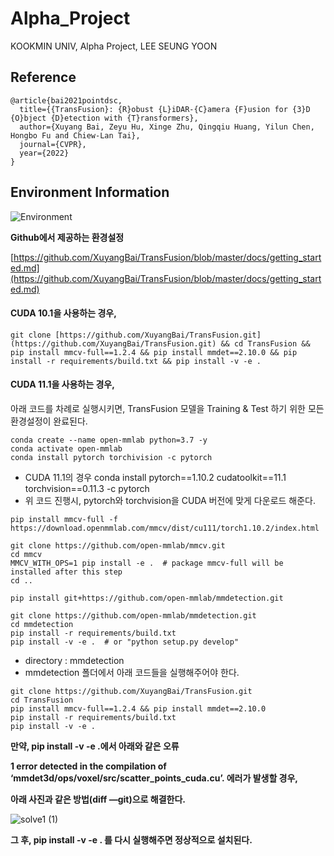 # Alpha_Project
KOOKMIN UNIV, Alpha Project, LEE SEUNG YOON

## Reference
```
@article{bai2021pointdsc,
  title={{TransFusion}: {R}obust {L}iDAR-{C}amera {F}usion for {3}D {O}bject {D}etection with {T}ransformers},
  author={Xuyang Bai, Zeyu Hu, Xinge Zhu, Qingqiu Huang, Yilun Chen, Hongbo Fu and Chiew-Lan Tai},
  journal={CVPR},
  year={2022}
}
```

## Environment Information 
![Environment](https://user-images.githubusercontent.com/69844293/174957423-b63d7352-98d3-44ca-b8a1-c91a7f92e31f.png)

**Github에서 제공하는 환경설정**

[https://github.com/XuyangBai/TransFusion/blob/master/docs/getting_started.md](https://github.com/XuyangBai/TransFusion/blob/master/docs/getting_started.md)


#### **CUDA 10.1을 사용하는 경우,**
```
git clone [https://github.com/XuyangBai/TransFusion.git](https://github.com/XuyangBai/TransFusion.git) && cd TransFusion && pip install mmcv-full==1.2.4 && pip install mmdet==2.10.0 && pip install -r requirements/build.txt && pip install -v -e .
```

#### **CUDA 11.1을 사용하는 경우,**
아래 코드를 차례로 실행시키면, TransFusion 모델을 Training & Test 하기 위한 모든 환경설정이 완료된다.

```
conda create --name open-mmlab python=3.7 -y
conda activate open-mmlab
conda install pytorch torchivision -c pytorch
```

- CUDA 11.1의 경우 conda install pytorch==1.10.2 cudatoolkit==11.1 torchvision==0.11.3 -c pytorch
- 위 코드 진행시, pytorch와 torchvision을 CUDA 버전에 맞게 다운로드 해준다.

```
pip install mmcv-full -f https://download.openmmlab.com/mmcv/dist/cu111/torch1.10.2/index.html
```
```
git clone https://github.com/open-mmlab/mmcv.git
cd mmcv
MMCV_WITH_OPS=1 pip install -e .  # package mmcv-full will be installed after this step
cd ..
```
```
pip install git+https://github.com/open-mmlab/mmdetection.git
```
```
git clone https://github.com/open-mmlab/mmdetection.git
cd mmdetection
pip install -r requirements/build.txt
pip install -v -e .  # or "python setup.py develop"
```
- directory : mmdetection
- mmdetection 폴더에서 아래 코드들을 실행해주어야 한다.

```
git clone https://github.com/XuyangBai/TransFusion.git
cd TransFusion
pip install mmcv-full==1.2.4 && pip install mmdet==2.10.0
pip install -r requirements/build.txt
pip install -v -e .
```

**만약, pip install -v -e .에서 아래와 같은 오류**

**1 error detected in the compilation of ‘mmdet3d/ops/voxel/src/scatter_points_cuda.cu’. 에러가 발생할 경우,** 

**아래 사진과 같은 방법(diff —git)으로 해결한다.**

![solve1 (1)](https://user-images.githubusercontent.com/69844293/174958343-4ebdf71c-cae5-4cfd-a77b-01bedf0cdc84.png)

**그 후, pip install -v -e . 를 다시 실행해주면 정상적으로 설치된다.**

